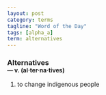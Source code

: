 ```yaml
---
layout: post
category: terms
tagline: "Word of the Day"
tags: [alpha_a]
term: alternatives
---
```


<h3>Alternatives<br/> <small>&mdash; v. (al<span>&middot;</span>ter<span>&middot;</span>na<span>&middot;</span>tives)</small></h3>
<p><ol><li>to change indigenous people</li>
</ol></p>
